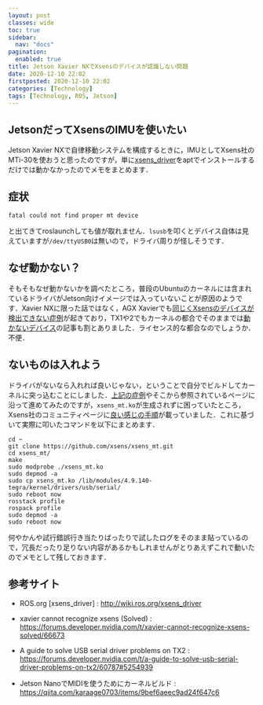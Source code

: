 ```yaml
---
layout: post
classes: wide
toc: true
sidebar:
  nav: "docs"
pagination: 
  enabled: true
title: Jetson Xavier NXでXsensのデバイスが認識しない問題
date: 2020-12-10 22:02
firstposted: 2020-12-10 22:02
categories: [Technology]
tags: [Technology, ROS, Jetson]
---
```




## JetsonだってXsensのIMUを使いたい

Jetson Xavier NXで自律移動システムを構成するときに，IMUとしてXsens社のMTi-30を使おうと思ったのですが，単に[xsens_driver](http://wiki.ros.org/xsens_driver)をaptでインストールするだけでは動かなかったのでメモをまとめます．



## 症状

```fatal could not find proper mt device```

と出てきてroslaunchしても値が取れません．```lsusb```を叩くとデバイス自体は見えていますが```/dev/ttyUSB0```は無いので，ドライバ周りが怪しそうです．



## なぜ動かない？

そもそもなぜ動かないかを調べたところ，普段のUbuntuのカーネルには含まれているドライバがJetson向けイメージでは入っていないことが原因のようです．Xavier NXに限った話ではなく，AGX Xavierでも[同じくXsensのデバイスが検出できない症例](https://forums.developer.nvidia.com/t/xavier-cannot-recognize-xsens-solved/66673)が起きており，TX1や2でもカーネルの都合でそのままでは[動かないデバイス](https://qiita.com/karaage0703/items/9bef6aeec9ad24f647c6)の記事も割とありました．ライセンス的な都合なのでしょうか．不便．



## ないものは入れよう

ドライバがないなら入れれば良いじゃない，ということで自分でビルドしてカーネルに突っ込むことにしました．[上記の症例](https://forums.developer.nvidia.com/t/xavier-cannot-recognize-xsens-solved/66673/15)やそこから参照されているページに沿って進めてみたのですが，```xsens_mt.ko```が生成されずに困っていたところ，Xsens社のコミュニティページに[良い感じの手順](https://base.xsens.com/hc/en-us/community/posts/211806629-MTi-300-not-working-on-NVIDIA-TX1-platform-Kernel-3-10-96-)が載っていました．これに基づいて実際に叩いたコマンドを以下にまとめます．


```
cd ~
git clone https://github.com/xsens/xsens_mt.git
cd xsens_mt/
make
sudo modprobe ./xsens_mt.ko
sudo depmod -a
sudo cp xsens_mt.ko /lib/modules/4.9.140-tegra/kernel/drivers/usb/serial/
sudo reboot now
rosstack profile
rospack profile
sudo depmod -a
sudo reboot now
```

何やかんや試行錯誤行き当たりばったりで試したログをそのまま貼っているので，冗長だったり足りない内容があるかもしれませんがとりあえずこれで動いたのでメモとして残しておきます．



## 参考サイト

- ROS.org [xsens_driver] : http://wiki.ros.org/xsens_driver
- xavier cannot recognize xsens (Solved) : https://forums.developer.nvidia.com/t/xavier-cannot-recognize-xsens-solved/66673

- A guide to solve USB serial driver problems on TX2 : https://forums.developer.nvidia.com/t/a-guide-to-solve-usb-serial-driver-problems-on-tx2/60787#5254939
- Jetson NanoでMIDIを使うためにカーネルビルド : https://qiita.com/karaage0703/items/9bef6aeec9ad24f647c6